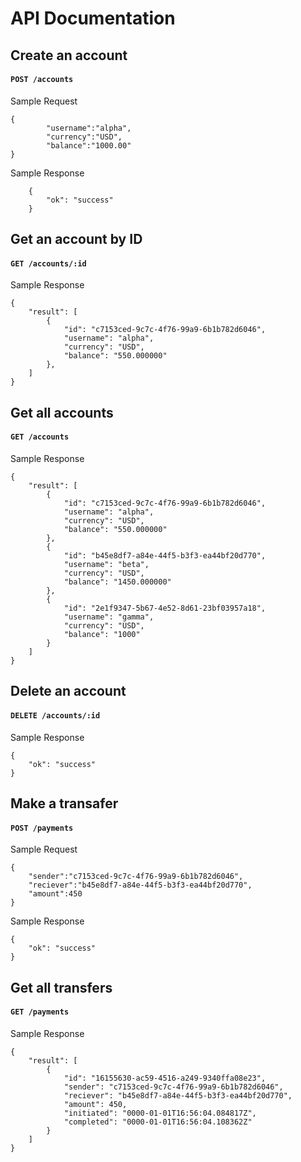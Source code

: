 # API Documentation


## Create an account
#### `POST /accounts`


Sample Request
```
{
        "username":"alpha",
        "currency":"USD",
        "balance":"1000.00"
}
```

Sample Response
```
    {
        "ok": "success"
    }
```

## Get an account by ID
#### `GET /accounts/:id`

Sample Response
```
{
    "result": [
        {
            "id": "c7153ced-9c7c-4f76-99a9-6b1b782d6046",
            "username": "alpha",
            "currency": "USD",
            "balance": "550.000000"
        },
    ]
}
```

## Get all accounts
#### `GET /accounts`

Sample Response
```
{
    "result": [
        {
            "id": "c7153ced-9c7c-4f76-99a9-6b1b782d6046",
            "username": "alpha",
            "currency": "USD",
            "balance": "550.000000"
        },
        {
            "id": "b45e8df7-a84e-44f5-b3f3-ea44bf20d770",
            "username": "beta",
            "currency": "USD",
            "balance": "1450.000000"
        },
        {
            "id": "2e1f9347-5b67-4e52-8d61-23bf03957a18",
            "username": "gamma",
            "currency": "USD",
            "balance": "1000"
        }
    ]
}

```

## Delete an account
#### `DELETE /accounts/:id`

Sample Response
```
{
    "ok": "success"
}
```

## Make a transafer
#### `POST /payments`

Sample Request
```
{
    "sender":"c7153ced-9c7c-4f76-99a9-6b1b782d6046",
    "reciever":"b45e8df7-a84e-44f5-b3f3-ea44bf20d770",
    "amount":450
}

```

Sample Response 
```
{
    "ok": "success"
}
```

## Get all transfers
#### `GET /payments`

Sample Response
```
{
    "result": [
        {
            "id": "16155630-ac59-4516-a249-9340ffa08e23",
            "sender": "c7153ced-9c7c-4f76-99a9-6b1b782d6046",
            "reciever": "b45e8df7-a84e-44f5-b3f3-ea44bf20d770",
            "amount": 450,
            "initiated": "0000-01-01T16:56:04.084817Z",
            "completed": "0000-01-01T16:56:04.108362Z"
        }
    ]
}
```